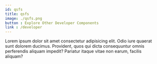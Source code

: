 ```yaml
---
id: qsfs
title: qsfs
image: ./qsfs.png
button : Explore Other Developer Components
link : /developer
---
```

  Lorem ipsum dolor sit amet consectetur adipisicing elit. Odio iure quaerat sunt dolorem ducimus. Provident, quos qui dicta consequuntur omnis perferendis aliquam impedit? Pariatur itaque vitae non earum, facilis aliquam?
